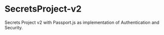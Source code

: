 # SecretsProject-v2
Secrets Project v2 with Passport.js as implementation of Authentication and Security.
